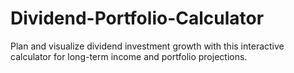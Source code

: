 # Dividend-Portfolio-Calculator
Plan and visualize dividend investment growth with this interactive calculator for long-term income and portfolio projections.
